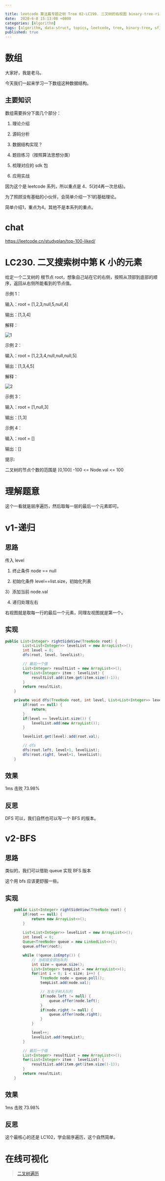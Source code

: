 ```yaml
---

title: leetcode 算法篇专题之树 Tree 02-LC199. 二叉树的右视图 binary-tree-right-side-view
date:  2020-6-8 15:13:08 +0800
categories: [Algorithm]
tags: [algorithm, data-struct, topics, leetcode, tree, binary-tree, sf]
published: true
---
```



# 数组

大家好，我是老马。

今天我们一起来学习一下数组这种数据结构。

## 主要知识

数组需要拆分下面几个部分：

1. 理论介绍

2. 源码分析

3. 数据结构实现？

4. 题目练习（按照算法思想分类）

5. 梳理对应的 sdk 包

6. 应用实战

因为这个是 leetcode 系列，所以重点是 4、5(对4再一次总结)。

为了照顾没有基础的小伙伴，会简单介绍一下1的基础理论。

简单介绍1，重点为4。其他不是本系列的重点。


# chat

https://leetcode.cn/studyplan/top-100-liked/


# LC230. 二叉搜索树中第 K 小的元素

给定一个二叉树的 根节点 root，想象自己站在它的右侧，按照从顶部到底部的顺序，返回从右侧所能看到的节点值。

示例 1：

输入：root = [1,2,3,null,5,null,4]

输出：[1,3,4]

解释：

![1](https://assets.leetcode.com/uploads/2024/11/24/tmpd5jn43fs-1.png)

示例 2：


输入：root = [1,2,3,4,null,null,null,5]

输出：[1,3,4,5]

解释：

![2](https://assets.leetcode.com/uploads/2024/11/24/tmpkpe40xeh-1.png)

示例 3：

输入：root = [1,null,3]

输出：[1,3]

示例 4：

输入：root = []

输出：[]

 

提示:

二叉树的节点个数的范围是 [0,100]
-100 <= Node.val <= 100 

# 理解题意

这个一看就是层序遍历，然后取每一层的最后一个元素即可。



# v1-递归

## 思路

传入 level

1) 终止条件 node == null

2) 初始化条件 level==list.size，初始化列表

3）添加当前 node.val

4) 递归处理左右

右视图就是取每一行的最后一个元素，同理左视图就是第一个。

## 实现

```java
public List<Integer> rightSideView(TreeNode root) {
        List<List<Integer>> levelList = new ArrayList<>();
        int level = 0;
        dfs(root, level, levelList);

        // 最后一个值
        List<Integer> resultList = new ArrayList<>();
        for(List<Integer> item : levelList) {
            resultList.add(item.get(item.size()-1));
        }
        return resultList;
    }

    private void dfs(TreeNode root, int level, List<List<Integer>> levelList) {
        if(root == null) {
            return;
        }
        if(level == levelList.size()) {
            levelList.add(new ArrayList());
        }

        levelList.get(level).add(root.val);

        // dfs
        dfs(root.left, level+1, levelList);
        dfs(root.right, level+1, levelList);
    }
```

## 效果

1ms 击败 73.98%

## 反思

DFS 可以，我们自然也可以写一个 BFS 的版本。

# v2-BFS

## 思路

类似的，我们可以借助 queue 实现 BFS 版本

这个用 bfs 应该更舒服一些。

## 实现

```java
    public List<Integer> rightSideView(TreeNode root) {
        if(root == null) {
            return new ArrayList<>();
        }
        
        List<List<Integer>> levelList = new ArrayList<>();
        int level = 0;
        Queue<TreeNode> queue = new LinkedList<>();
        queue.offer(root);

        while (!queue.isEmpty()) {
            // 当前层全部出队列
            int size = queue.size();
            List<Integer> tempList = new ArrayList<>();
            for(int i = 0; i < size; i++) {
                TreeNode node = queue.poll();
                tempList.add(node.val);

                // 左右子树入队列
                if(node.left != null) {
                    queue.offer(node.left);
                }
                if(node.right != null) {
                    queue.offer(node.right);
                }
            }

            level++;
            levelList.add(tempList);
        }

        // 最后一个值
        List<Integer> resultList = new ArrayList<>();
        for(List<Integer> item : levelList) {
            resultList.add(item.get(item.size()-1));
        }
        return resultList;
    }
```


## 效果

1ms 击败 73.98%

## 反思

这个最核心的还是 LC102，学会层序遍历，这个自然简单。

# 在线可视化

> [二叉树遍历](https://houbb.github.io/leetcode-visual/binary-tree-travel.html)

 